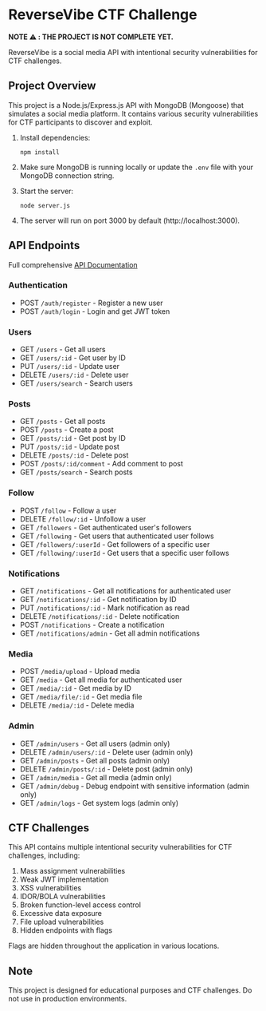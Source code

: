 # ReverseVibe CTF Challenge

**NOTE ⚠️ : THE PROJECT IS NOT COMPLETE YET.**

ReverseVibe is a social media API with intentional security vulnerabilities for CTF challenges.

## Project Overview

This project is a Node.js/Express.js API with MongoDB (Mongoose) that simulates a social media platform. It contains various security vulnerabilities for CTF participants to discover and exploit. 


1. Install dependencies:
   ```
   npm install
   ```

2. Make sure MongoDB is running locally or update the `.env` file with your MongoDB connection string.

3. Start the server:
   ```
   node server.js
   ```

4. The server will run on port 3000 by default (http://localhost:3000).

## API Endpoints
Full comprehensive [API Documentation](./API_DOCUMENTATION.md)

### Authentication
- POST `/auth/register` - Register a new user
- POST `/auth/login` - Login and get JWT token

### Users
- GET `/users` - Get all users
- GET `/users/:id` - Get user by ID
- PUT `/users/:id` - Update user
- DELETE `/users/:id` - Delete user
- GET `/users/search` - Search users

### Posts
- GET `/posts` - Get all posts
- POST `/posts` - Create a post
- GET `/posts/:id` - Get post by ID
- PUT `/posts/:id` - Update post
- DELETE `/posts/:id` - Delete post
- POST `/posts/:id/comment` - Add comment to post
- GET `/posts/search` - Search posts

### Follow
- POST `/follow` - Follow a user
- DELETE `/follow/:id` - Unfollow a user
- GET `/followers` - Get authenticated user's followers
- GET `/following` - Get users that authenticated user follows
- GET `/followers/:userId` - Get followers of a specific user
- GET `/following/:userId` - Get users that a specific user follows

### Notifications
- GET `/notifications` - Get all notifications for authenticated user
- GET `/notifications/:id` - Get notification by ID
- PUT `/notifications/:id` - Mark notification as read
- DELETE `/notifications/:id` - Delete notification
- POST `/notifications` - Create a notification
- GET `/notifications/admin` - Get all admin notifications

### Media
- POST `/media/upload` - Upload media
- GET `/media` - Get all media for authenticated user
- GET `/media/:id` - Get media by ID
- GET `/media/file/:id` - Get media file
- DELETE `/media/:id` - Delete media

### Admin
- GET `/admin/users` - Get all users (admin only)
- DELETE `/admin/users/:id` - Delete user (admin only)
- GET `/admin/posts` - Get all posts (admin only)
- DELETE `/admin/posts/:id` - Delete post (admin only)
- GET `/admin/media` - Get all media (admin only)
- GET `/admin/debug` - Debug endpoint with sensitive information (admin only)
- GET `/admin/logs` - Get system logs (admin only)

## CTF Challenges

This API contains multiple intentional security vulnerabilities for CTF challenges, including:

1. Mass assignment vulnerabilities
2. Weak JWT implementation
3. XSS vulnerabilities
4. IDOR/BOLA vulnerabilities
5. Broken function-level access control
6. Excessive data exposure
7. File upload vulnerabilities
8. Hidden endpoints with flags

Flags are hidden throughout the application in various locations.

## Note

This project is designed for educational purposes and CTF challenges. Do not use in production environments.
